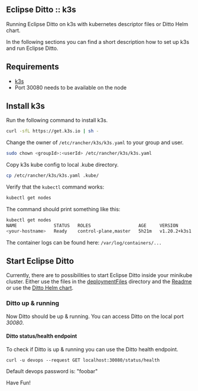## Eclipse Ditto :: k3s

Running Eclipse Ditto on k3s with kubernetes descriptor files or Ditto Helm chart.

In the following sections you can find a short description how to set up k3s and run Eclipse Ditto.

## Requirements

* [k3s](https://rancher.com/docs/k3s/latest/en/)
* Port 30080 needs to be available on the node

## Install k3s

Run the following command to install k3s. 
```bash
curl -sfL https://get.k3s.io | sh -
```

Change the owner of `/etc/rancher/k3s/k3s.yaml` to your group and user.
```bash
sudo chown <groupId>:<userId> /etc/rancher/k3s/k3s.yaml
```

Copy k3s kube config to local .kube directory.
```bash
cp /etc/rancher/k3s/k3s.yaml .kube/
```

Verify that the `kubectl` command works:
```bash
kubectl get nodes
```

The command should print something like this:
```bash
kubectl get nodes
NAME              STATUS   ROLES                  AGE     VERSION
<your-hostname>   Ready    control-plane,master   5h21m   v1.20.2+k3s1
```

The container logs can be found here: `/var/log/containers/...`

## Start Eclipse Ditto

Currently, there are to possibilities to start Eclipse Ditto inside your minikube cluster.
Either use the files in the [deploymentFiles](../deploymentFiles) directory and the [Readme](../README.md) 
or use the [Ditto Helm chart](../../helm/README.md).

### Ditto up & running

Now Ditto should be up & running. You can access Ditto on the local port *30080*.

#### Ditto status/health endpoint

To check if Ditto is up & running you can use the Ditto health endpoint.

    curl -u devops --request GET localhost:30080/status/health

Default devops password is: "foobar"


Have Fun!
